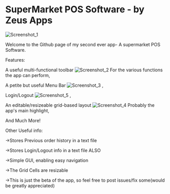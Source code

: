 # SuperMarket POS Software - by Zeus Apps

![Screenshot_1](https://user-images.githubusercontent.com/87208083/132678198-8cb4d6d2-68ac-47fc-8290-0dcf7067f7c3.png)

Welcome to the Github page of my second ever app-
A supermarket POS Software.

Features:


A useful multi-functional toolbar
![Screenshot_2](https://user-images.githubusercontent.com/87208083/132678527-7e1a401a-ad86-4305-b5f2-2bff3f4333eb.png)
For the various functions the app can perform,



A petite but useful Menu Bar
![Screenshot_3](https://user-images.githubusercontent.com/87208083/132678759-00904df0-8cb6-4b3d-af68-eb70e664447b.png)
,


Login/Logout
![Screenshot_5](https://user-images.githubusercontent.com/87208083/132679339-158b20a4-3722-453b-8ccc-0cabf20ff4c9.png)
,



An editable/resizeable grid-based layout
![Screenshot_4](https://user-images.githubusercontent.com/87208083/132678893-5d12f105-d438-481b-915f-69efc3e2d42d.png)
Probably the app's main highlight,

And Much More!

Other Useful info:

->Stores Previous order history in a text file

->Stores Login/Logout info in a text file ALSO

->Simple GUI, enabling easy navigation

->The Grid Cells are resizable

->This is just the beta of the app, so feel free to post issues/fix some(would be greatly appreciated)
